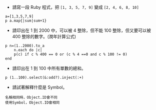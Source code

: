 * 請寫一段 Ruby 程式，把 `[1, 3, 5, 7, 9]` 變成 `[2, 4, 6, 8, 10]`
```
a=[1,3,5,7,9]
p a.map{|sum|sum+1}
```

* 請印出在 1 到 2000 中，可以被 4 整除，但不能 100 整除，但又要可以被 400 整除的數字。(潤年計算公式)
```
p n=(1..2000).to_a
	n.each do |c|
	p(c) if c % 400 == 0 or (c % 4 ==0 and c % 100 != 0)		 
end
```

* 請印出在 1 到 100 中所有單數的總和。
```
p (1..100).select(&:odd?).inject(:+)
```

* 請試著解釋什麼是 Symbol。
```
名稱相同時，Object.ID會不同
使用Symbol，Object.ID會相同
```
